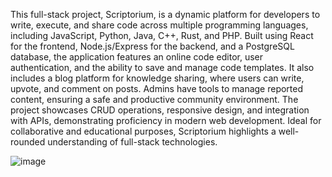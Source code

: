 This full-stack project, Scriptorium, is a dynamic platform for developers to write, execute, and share code across multiple programming languages, including JavaScript, Python, Java, C++, Rust, and PHP. Built using React for the frontend, Node.js/Express for the backend, and a PostgreSQL database, the application features an online code editor, user authentication, and the ability to save and manage code templates. It also includes a blog platform for knowledge sharing, where users can write, upvote, and comment on posts. Admins have tools to manage reported content, ensuring a safe and productive community environment. The project showcases CRUD operations, responsive design, and integration with APIs, demonstrating proficiency in modern web development. Ideal for collaborative and educational purposes, Scriptorium highlights a well-rounded understanding of full-stack technologies.

![image](https://github.com/user-attachments/assets/876b5013-f45c-4771-adb9-2211911e7151)

